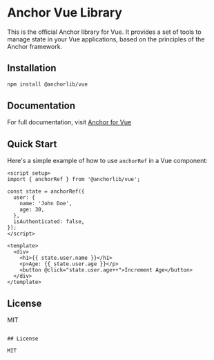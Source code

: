 # Anchor Vue Library

This is the official Anchor library for Vue. It provides a set of tools to manage state in your Vue applications, based on the principles of the Anchor framework.

## Installation

```bash
npm install @anchorlib/vue
```

## Documentation

For full documentation, visit [Anchor for Vue](https://anchorlib.dev/docs/vue/introduction.html)

## Quick Start

Here's a simple example of how to use `anchorRef` in a Vue component:

```vue
<script setup>
import { anchorRef } from '@anchorlib/vue';

const state = anchorRef({
  user: {
    name: 'John Doe',
    age: 30,
  },
  isAuthenticated: false,
});
</script>

<template>
  <div>
    <h1>{{ state.user.name }}</h1>
    <p>Age: {{ state.user.age }}</p>
    <button @click="state.user.age++">Increment Age</button>
  </div>
</template>
```

## License

MIT

```

## License

MIT
```
